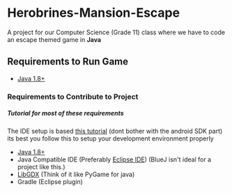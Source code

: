 # Herobrines-Mansion-Escape
A project for our Computer Science (Grade 11) class where we have to code an escape themed game in **Java**

## Requirements to Run Game
- [Java 1.8+](https://www.java.com/)

### Requirements to Contribute to Project
##### Tutorial for most of these requirements
The IDE setup is based [this tutorial](https://youtu.be/YCGmXVCvogY?list=PLrnO5Pu2zAHKAIjRtTLAXtZKMSA6JWnmf) (dont bother with the android SDK part) its best you follow this to setup your development environment properly

- [Java 1.8+](https://www.java.com/)
- Java Compatible IDE (Preferably [Eclipse IDE](eclipse.org/downloads/packages/installer)) (BlueJ isn't ideal for a project like this.)
- [LibGDX](https://libgdx.badlogicgames.com/download.html) (Think of it like PyGame for java)
- Gradle (Eclipse plugin)

